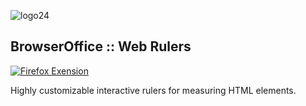 ![logo24](https://user-images.githubusercontent.com/118929456/236468016-5be530b9-39e9-4fcd-afdd-cc33983850b6.svg)
## BrowserOffice :: Web Rulers

[![Firefox Exension](https://img.shields.io/amo/v/webrulers.svg?label=firefox)](https://addons.mozilla.org/firefox/addon/webrulers/)

Highly customizable interactive rulers for measuring HTML elements.
